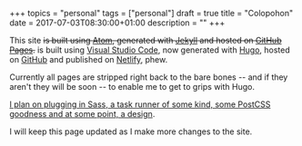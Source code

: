 +++
topics = "personal"
tags = ["personal"]
draft = true
title = "Colopohon"
date = 2017-07-03T08:30:00+01:00
description = ""
+++

This site ~~is built using [Atom](http://atom.io), generated with [Jekyll](http://jekyllrb.com/) and hosted on [GitHub Pages](http://pages.github.com).~~ is built using [Visual Studio Code](https://code.visualstudio.com/), now generated with [Hugo](https://gohugo.io/), hosted on [GitHub](https://github.com/gbbns/gbbns.co) and published on [Netlify](https://www.netlify.com/), phew.

Currently all pages are stripped right back to the bare bones -- and if they aren't they will be soon -- to enable me to get to grips with Hugo.

[I plan on plugging in Sass, a task runner of some kind, some PostCSS goodness and at some point, a design](https://github.com/gbbns/gbbns.co/issues).

I will keep this page updated as I make more changes to the site.
